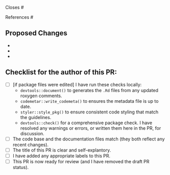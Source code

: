 <!-- Note which issues are linked to this pull request (PR) -->
<!-- If this PR is enough to close them you can write something like "Closes #10 and closes #12" -->
Closes #
<!-- If you just want to reference them without closing them, you can add something like "References #10" -->
References #

<!--Structure this Pull Request how you think is best, but here is a suggestion:-->

<!-- Add a short description of the PR here - what you have changed and why -->

## Proposed Changes
<!-- List major changes here, so that the reviewers can have a bit more context -->
<!-- If you want reviewers to test your code, give direction on how to do that -->
  -
  -
  -

## Checklist for the author of this PR:
<!-- You're invited to open a draft PR so people can see what you are working on sooner -->
- [ ] [if package files were edited] I have run these checks locally:
  - `devtools::document()` to generates the `.Rd` files from any updated roxygen comments.
  - `codemetar::write_codemeta()` to ensures the metadata file is up to date.
  - `styler::style_pkg()` to ensure consistent code styling that match the guidelines.
  - `devtools::check()` for a comprehensive package check. I have resolved any warnings or errors, or written them here in the PR, for discussion.
- [ ] The code base and the documentation files match (they both reflect any recent changes). 
- [ ] The title of this PR is clear and self-explantory.
- [ ] I have added any appropriate labels to this PR.
- [ ] This PR is now ready for review (and I have removed the draft PR status). 
